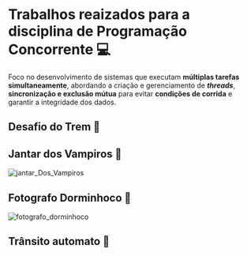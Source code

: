 # Trabalhos reaizados para a disciplina de Programação Concorrente 💻
Foco no desenvolvimento de sistemas que executam **múltiplas tarefas simultaneamente**, abordando a criação e gerenciamento de ***threads***, **sincronização e exclusão mútua** para evitar **condições de corrida** e garantir a integridade dos dados. 

## Desafio do Trem 🚋

## Jantar dos Vampiros 🧛

![jantar_Dos_Vampiros](https://github.com/user-attachments/assets/f1e862d6-4d21-482c-af6f-0b01124b0b92)

## Fotografo Dorminhoco 📸

![fotografo_dorminhoco](https://github.com/user-attachments/assets/87efebb6-5e47-4d22-a25e-f5c7cae77aea)

## Trânsito automato 🚗
